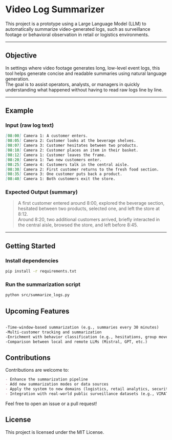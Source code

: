 #  Video Log Summarizer

This project is a prototype using a Large Language Model (LLM) to automatically summarize video-generated logs, such as surveillance footage or behavioral observation in retail or logistics environments.

---

##  Objective

In settings where video footage generates long, low-level event logs, this tool helps generate concise and readable summaries using natural language generation.  
The goal is to assist operators, analysts, or managers in quickly understanding what happened without having to read raw logs line by line.

---
##  Example

###  Input (raw log text)
```markdown
[08:00] Camera 1: A customer enters.
[08:05] Camera 2: Customer looks at the beverage shelves.
[08:07] Camera 3: Customer hesitates between two products.
[08:10] Camera 2: Customer places an item in their basket.
[08:12] Camera 1: Customer leaves the frame.
[08:20] Camera 1: Two new customers enter.
[08:25] Camera 4: Customers talk in the central aisle.
[08:30] Camera 2: First customer returns to the fresh food section.
[08:35] Camera 3: One customer puts back a product.
[08:40] Camera 1: Both customers exit the store.
```

###  Expected Output (summary)

> A first customer entered around 8:00, explored the beverage section, hesitated between two products, selected one, and left the store at 8:12.  
> Around 8:20, two additional customers arrived, briefly interacted in the central aisle, browsed the store, and left before 8:45.

---
##  Getting Started

### Install dependencies

```bash
pip install -r requirements.txt
```
### Run the summarization script
```bash
python src/summarize_logs.py
```

## Upcoming Features
```markdown

-Time-window-based summarization (e.g., summaries every 30 minutes)
-Multi-customer tracking and summarization
-Enrichment with behavior classification (e.g., hesitations, group movement)
-Comparison between local and remote LLMs (Mistral, GPT, etc.)
```
##  Contributions

Contributions are welcome to:
```markdown
- Enhance the summarization pipeline
- Add new summarization modes or data sources
- Apply the system to new domains (logistics, retail analytics, security)
- Integration with real-world public surveillance datasets (e.g., VIRAT, UCF-Crime) to test on realistic activity logs
```
Feel free to open an issue or a pull request!

## License

This project is licensed under the MIT License.
